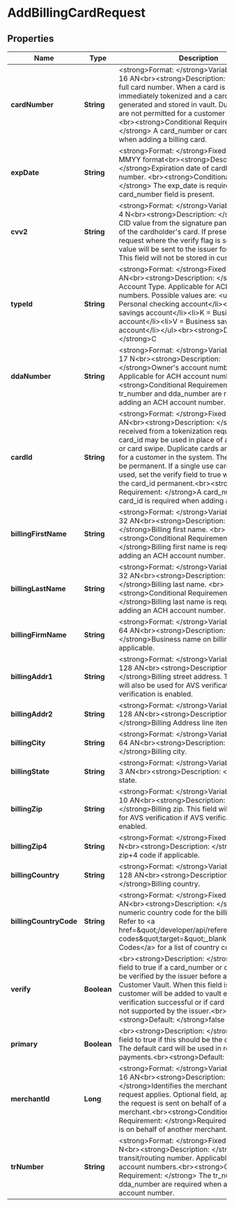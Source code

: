 
# AddBillingCardRequest

## Properties
Name | Type | Description | Notes
------------ | ------------- | ------------- | -------------
**cardNumber** | **String** | &lt;strong&gt;Format: &lt;/strong&gt;Variable length, up to 16 AN&lt;br&gt;&lt;strong&gt;Description: &lt;/strong&gt;The full card number.  When a card is added, it is immediately tokenized and a card_id is generated and stored in vault.  Duplicate cards are not permitted for a customer in the system &lt;br&gt;&lt;strong&gt;Conditional Requirement: &lt;/strong&gt; A card_number or card_id  is required when adding a billing card.  |  [optional]
**expDate** | **String** | &lt;strong&gt;Format: &lt;/strong&gt;Fixed length, 4 N, MMYY format&lt;br&gt;&lt;strong&gt;Description: &lt;/strong&gt;Expiration date of cardholder card number. &lt;br&gt;&lt;strong&gt;Conditional Requirement: &lt;/strong&gt; The exp_date is required if card_number field is present. |  [optional]
**cvv2** | **String** | &lt;strong&gt;Format: &lt;/strong&gt;Variable length, up to 4 N&lt;br&gt;&lt;strong&gt;Description: &lt;/strong&gt;CVV2 or CID value from the signature panel on the back of the cardholder&#39;s card. If present during a request where the verify flag is set to true, the value will be sent to the issuer for validation. This field will not be stored in customer vault. |  [optional]
**typeId** | **String** | &lt;strong&gt;Format: &lt;/strong&gt;Fixed length, 1 AN&lt;br&gt;&lt;strong&gt;Description: &lt;/strong&gt;Bank Account Type. Applicable for ACH account numbers. Possible values are: &lt;ul&gt;&lt;li&gt;C &#x3D; Personal checking account&lt;/li&gt;&lt;li&gt;S &#x3D; Personal savings account&lt;/li&gt;&lt;li&gt;K &#x3D; Business checking account&lt;/li&gt;&lt;li&gt;V &#x3D; Business savings account&lt;/li&gt;&lt;/ul&gt;&lt;br&gt;&lt;strong&gt;Default: &lt;/strong&gt;C |  [optional]
**ddaNumber** | **String** | &lt;strong&gt;Format: &lt;/strong&gt;Variable length, up to 17 N&lt;br&gt;&lt;strong&gt;Description: &lt;/strong&gt;Owner&#39;s account number at the bank. Applicable for ACH account numbers.&lt;br&gt;&lt;strong&gt;Conditional Requirement: &lt;/strong&gt;The tr_number and dda_number are required when adding an ACH account number. |  [optional]
**cardId** | **String** | &lt;strong&gt;Format: &lt;/strong&gt;Fixed length, 32 AN&lt;br&gt;&lt;strong&gt;Description: &lt;/strong&gt;Card ID received from a tokenization request. The card_id may be used in place of a card number or card swipe. Duplicate cards are not permitted for a customer in the system. The card_id should be permanent. If a single use card_id should be used, set the verify field to true which will make the card_id permanent.&lt;br&gt;&lt;strong&gt;Conditional Requirement: &lt;/strong&gt;A card_number or card_id  is required when adding a billing card. |  [optional]
**billingFirstName** | **String** | &lt;strong&gt;Format: &lt;/strong&gt;Variable length, up to 32 AN&lt;br&gt;&lt;strong&gt;Description: &lt;/strong&gt;Billing first name. &lt;br&gt;&lt;strong&gt;Conditional Requirement: &lt;/strong&gt;Billing first name is required when adding an ACH account number. |  [optional]
**billingLastName** | **String** | &lt;strong&gt;Format: &lt;/strong&gt;Variable length, up to 32 AN&lt;br&gt;&lt;strong&gt;Description: &lt;/strong&gt;Billing last name. &lt;br&gt;&lt;strong&gt;Conditional Requirement: &lt;/strong&gt;Billing last name is required when adding an ACH account number. |  [optional]
**billingFirmName** | **String** | &lt;strong&gt;Format: &lt;/strong&gt;Variable length, up to 64 AN&lt;br&gt;&lt;strong&gt;Description: &lt;/strong&gt;Business name on billing card, if applicable.  |  [optional]
**billingAddr1** | **String** | &lt;strong&gt;Format: &lt;/strong&gt;Variable length, up to 128 AN&lt;br&gt;&lt;strong&gt;Description: &lt;/strong&gt;Billing street address. This address will also be used for AVS verification if AVS verification is enabled.  |  [optional]
**billingAddr2** | **String** | &lt;strong&gt;Format: &lt;/strong&gt;Variable length, up to 128 AN&lt;br&gt;&lt;strong&gt;Description: &lt;/strong&gt;Billing Address line item 2. |  [optional]
**billingCity** | **String** | &lt;strong&gt;Format: &lt;/strong&gt;Variable length, up to 64 AN&lt;br&gt;&lt;strong&gt;Description: &lt;/strong&gt;Billing city. |  [optional]
**billingState** | **String** | &lt;strong&gt;Format: &lt;/strong&gt;Variable length, up to 3 AN&lt;br&gt;&lt;strong&gt;Description: &lt;/strong&gt;Billing state. |  [optional]
**billingZip** | **String** | &lt;strong&gt;Format: &lt;/strong&gt;Variable length, up to 10 AN&lt;br&gt;&lt;strong&gt;Description: &lt;/strong&gt;Billing zip. This field will also be used for AVS verification if AVS verification is enabled. | 
**billingZip4** | **String** | &lt;strong&gt;Format: &lt;/strong&gt;Fixed length, 4 N&lt;br&gt;&lt;strong&gt;Description: &lt;/strong&gt;Billing zip+4 code if applicable. |  [optional]
**billingCountry** | **String** | &lt;strong&gt;Format: &lt;/strong&gt;Variable length, up to 128 AN&lt;br&gt;&lt;strong&gt;Description: &lt;/strong&gt;Billing country. |  [optional]
**billingCountryCode** | **String** | &lt;strong&gt;Format: &lt;/strong&gt;Fixed length, 3 AN&lt;br&gt;&lt;strong&gt;Description: &lt;/strong&gt;ISO numeric country code for the billing address. Refer to &lt;a href&#x3D;\&quot;/developer/api/reference#country-codes\&quot;target&#x3D;\&quot;_blank\&quot;&gt;Country Codes&lt;/a&gt; for a list of country codes. |  [optional]
**verify** | **Boolean** | &lt;br&gt;&lt;strong&gt;Description: &lt;/strong&gt;Set this field to true if a card_number or card_id should be verified by the issuer before adding to Customer Vault. When this field is set to true, the customer will be added to vault either if the card verification successful or if card verification is not supported by the issuer.&lt;br&gt;&lt;strong&gt;Default: &lt;/strong&gt;false |  [optional]
**primary** | **Boolean** | &lt;br&gt;&lt;strong&gt;Description: &lt;/strong&gt;Set this field to true if this should be the default card. The default card will be used in recurring billing payments.&lt;br&gt;&lt;strong&gt;Default: &lt;/strong&gt;false |  [optional]
**merchantId** | **Long** | &lt;strong&gt;Format: &lt;/strong&gt;Variable length, up to 16 AN&lt;br&gt;&lt;strong&gt;Description: &lt;/strong&gt;Identifies the merchant to whom this request applies. Optional field, applicable only if the request is sent on behalf of another merchant.&lt;br&gt;&lt;strong&gt;Conditional Requirement: &lt;/strong&gt;Required if this request is on behalf of another merchant. |  [optional]
**trNumber** | **String** | &lt;strong&gt;Format: &lt;/strong&gt;Fixed length, 9 N&lt;br&gt;&lt;strong&gt;Description: &lt;/strong&gt;Bank transit/routing number. Applicable for ACH account numbers.&lt;br&gt;&lt;strong&gt;Conditional Requirement: &lt;/strong&gt; The tr_number and dda_number are required when adding an ACH account number.  |  [optional]



